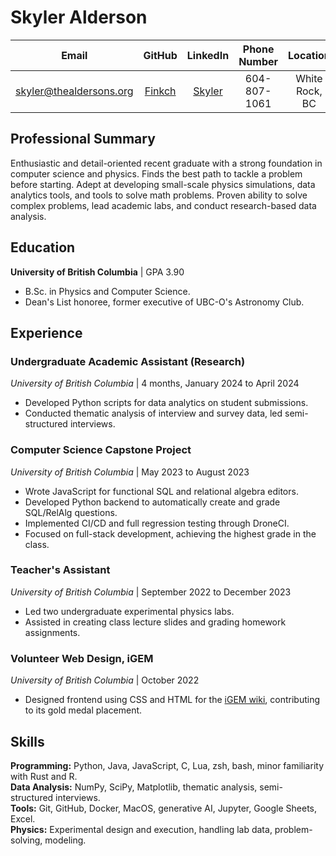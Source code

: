 # Skyler Alderson

| Email                                                     | GitHub                              | LinkedIn                                                         | Phone Number       | Location
|:---------------------------:                              | :----------:                        | :------------:                                                   | :----------------: | :------------------:
| [skyler@thealdersons.org](mailto:skyler@thealdersons.org) | [Finkch](https://github.com/Finkch) | [Skyler](https://www.linkedin.com/in/skyler-alderson-b91a2a30b/) | 604-807-1061       | White Rock, BC


## Professional Summary

Enthusiastic and detail-oriented recent graduate with a strong foundation in computer science and physics. Finds the best path to tackle a problem before starting. Adept at developing small-scale physics simulations, data analytics tools, and tools to solve math problems. Proven ability to solve complex problems, lead academic labs, and conduct research-based data analysis.


## Education

**University of British Columbia** | GPA 3.90  

- B.Sc. in Physics and Computer Science.
- Dean's List honoree, former executive of UBC-O's Astronomy Club.


## Experience

### Undergraduate Academic Assistant (Research)
*University of British Columbia* | 4 months, January 2024 to April 2024 

* Developed Python scripts for data analytics on student submissions.
* Conducted thematic analysis of interview and survey data, led semi-structured interviews.  


### Computer Science Capstone Project
*University of British Columbia* | May 2023 to August 2023 

* Wrote JavaScript for functional SQL and relational algebra editors.
* Developed Python backend to automatically create and grade SQL/RelAlg questions.
* Implemented CI/CD and full regression testing through DroneCI.
* Focused on full-stack development, achieving the highest grade in the class.  


### Teacher's Assistant
*University of British Columbia* | September 2022  to December 2023

* Led two undergraduate experimental physics labs.
* Assisted in creating class lecture slides and grading homework assignments.  


### Volunteer Web Design, iGEM
*University of British Columbia* | October 2022

* Designed frontend using CSS and HTML for the [iGEM wiki](https://2022.igem.wiki/ubc-okanagan/), contributing to its gold medal placement.  


## Skills

**Programming:** Python, Java, JavaScript, C, Lua, zsh, bash, minor familiarity with Rust and R.  
**Data Analysis:** NumPy, SciPy, Matplotlib, thematic analysis, semi-structured interviews.  
**Tools:** Git, GitHub, Docker, MacOS, generative AI, Jupyter, Google Sheets, Excel.  
**Physics:** Experimental design and execution, handling lab data, problem-solving, modeling.